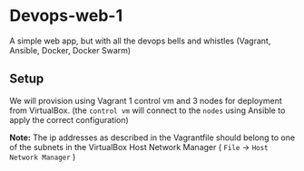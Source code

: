 # Devops-web-1

A simple web app, but with all the devops bells and whistles (Vagrant, Ansible, Docker, Docker Swarm)

## Setup

We will provision using Vagrant 1 control vm and 3 nodes for deployment from VirtualBox.
(the `control vm` will connect to the `nodes` using Ansible to apply the correct configuration)

**Note:** The ip addresses as described in the Vagrantfile should belong to one of the subnets in the VirtualBox Host Network Manager ( `File` -> `Host Network Manager` )
